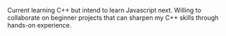 Current learning C++ but intend to learn Javascript next. Willing to collaborate on beginner projects that can sharpen my C++ skills through hands-on experience.

<!---
jonathanmrodriguez/jonathanmrodriguez is a ✨ special ✨ repository because its `README.md` (this file) appears on your GitHub profile.
You can click the Preview link to take a look at your changes.
--->
